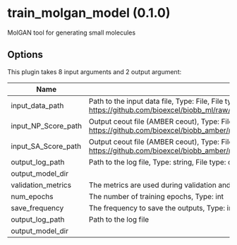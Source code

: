 # train_molgan_model (0.1.0)

MolGAN tool for generating small molecules

## Options

This plugin takes 8 input arguments and 2 output argument:

| Name          | Description             | I/O    | Type   | Default |
|---------------|-------------------------|--------|--------|---------|
| input_data_path | Path to the input data file, Type: File, File type: input, Accepted formats: pkl, Example file: https://github.com/bioexcel/biobb_ml/raw/master/biobb_ml/test/reference/classification/ref_output_model_support_vector_machine.pkl | Input | File | File |
| input_NP_Score_path | Output ceout file (AMBER ceout), Type: File, File type: input, Accepted formats: gz, Example file: https://github.com/bioexcel/biobb_amber/raw/master/biobb_amber/test/data/cphstats/sander.ceout.gz | Input | File | File |
| input_SA_Score_path | Output ceout file (AMBER ceout), Type: File, File type: input, Accepted formats: gz, Example file: https://github.com/bioexcel/biobb_amber/raw/master/biobb_amber/test/data/cphstats/sander.ceout.gz | Input | File | File |
| output_log_path | Path to the log file, Type: string, File type: output, Accepted formats: log | Input | string | string |
| output_model_dir |  | Input | string | string |
| validation_metrics | The metrics are used during validation and testing | Input | string | string |
| num_epochs | The number of training epochs, Type: int | Input | int | int |
| save_frequency | The frequency to save the outputs, Type: int | Input | int | int |
| output_log_path | Path to the log file | Output | File | File |
| output_model_dir |  | Output | Directory | Directory |
